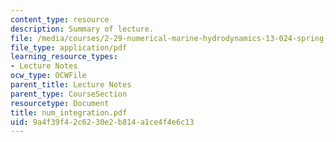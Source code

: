 ```yaml
---
content_type: resource
description: Summary of lecture.
file: /media/courses/2-29-numerical-marine-hydrodynamics-13-024-spring-2003/9a4f39f42c6230e2b814a1ce4f4e6c13_num_integration.pdf
file_type: application/pdf
learning_resource_types:
- Lecture Notes
ocw_type: OCWFile
parent_title: Lecture Notes
parent_type: CourseSection
resourcetype: Document
title: num_integration.pdf
uid: 9a4f39f4-2c62-30e2-b814-a1ce4f4e6c13
---
```

